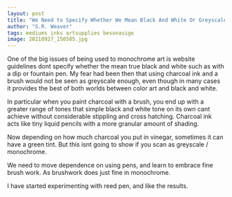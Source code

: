 ```yaml
---
layout: post
title: "We Need to Specify Whether We Mean Black And White Or Greyscale"
author: "S.R. Weaver"
tags: mediums inks artsupplies besonasige
image: 20210927_150505.jpg 
---
```

One of the big issues of being used to monochrome art is website guidelines dont specify whether the mean true black and white such as with a dip or fountain pen. My fear had been then that using charcoal ink and a brush would not be seen as greyscale enough, even though in many cases it provides the best of both worlds between color art and black and white.

In particular when you paint charcoal with a brush, you end up with a greater range of tones that simple black and white tone on its own cant achieve without considerable stippling and cross hatching. Charcoal ink acts like tiny liquid pencils with a more granular amount of shading.

Now depending on how much charcoal you put in vinegar, sometimes it can have a green tint. But this isnt going to show if you scan as greyscale / monochrome.

We need to move dependence on using pens, and learn to embrace fine brush work. As brushwork does just fine in monochrome.

I have started experimenting with reed pen, and like the results.
